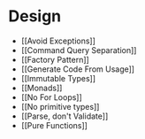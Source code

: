 # Design
- [[Avoid Exceptions]]
- [[Command Query Separation]]
- [[Factory Pattern]]
- [[Generate Code From Usage]]
- [[Immutable Types]]
- [[Monads]]
- [[No For Loops]]
- [[No primitive types]]
- [[Parse, don't Validate]]
- [[Pure Functions]]